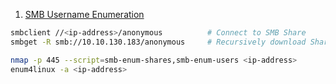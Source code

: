 1. <u>SMB Username Enumeration</u>

````bash
smbclient //<ip-address>/anonymous 			# Connect to SMB Share
smbget -R smb://10.10.130.183/anonymous 	# Recursively download Share content

nmap -p 445 --script=smb-enum-shares,smb-enum-users <ip-address>
enum4linux -a <ip-address>
````
